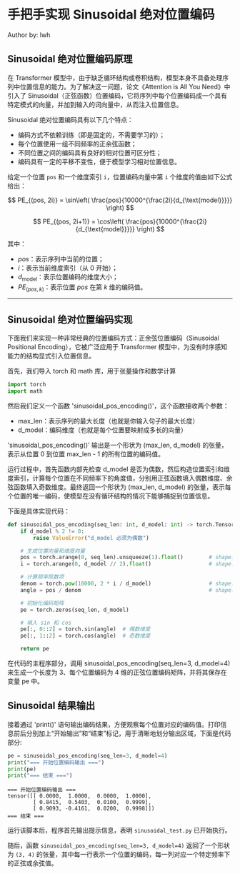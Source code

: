 # 手把手实现 Sinusoidal 绝对位置编码

Author by: lwh

## Sinusoidal 绝对位置编码原理
在 Transformer 模型中，由于缺乏循环结构或卷积结构，模型本身不具备处理序列中位置信息的能力。为了解决这一问题，论文《Attention is All You Need》中引入了 Sinusoidal（正弦函数）位置编码，它将序列中每个位置编码成一个具有特定模式的向量，并加到输入的词向量中，从而注入位置信息。  

Sinusoidal 绝对位置编码具有以下几个特点：
- 编码方式不依赖训练（即是固定的，不需要学习的）；
- 每个位置使用一组不同频率的正余弦函数；
- 不同位置之间的编码具有良好的相对位置可区分性；
- 编码具有一定的平移不变性，便于模型学习相对位置信息。


给定一个位置 `pos` 和一个维度索引 `i`，位置编码向量中第 `i` 个维度的值由如下公式给出：

$$
PE_{(pos, 2i)} = \sin\left( \frac{pos}{10000^{\frac{2i}{d_{\text{model}}}}} \right)
$$

$$
PE_{(pos, 2i+1)} = \cos\left( \frac{pos}{10000^{\frac{2i}{d_{\text{model}}}}} \right)
$$

其中：
- $pos$：表示序列中当前的位置；
- $i$：表示当前维度索引（从 0 开始）；
- $d_{\text{model}}$：表示位置编码的维度大小；
- $PE_{(pos, k)}$：表示位置 $pos$ 在第 $k$ 维的编码值。

---

## Sinusoidal 绝对位置编码实现

下面我们来实现一种非常经典的位置编码方式：正余弦位置编码（Sinusoidal Positional Encoding），它被广泛应用于 Transformer 模型中，为没有时序感知能力的结构显式引入位置信息。

首先，我们导入 torch 和 math 库，用于张量操作和数学计算


```python
import torch
import math
```

然后我们定义一个函数 'sinusoidal_pos_encoding()'，这个函数接收两个参数：

- max_len：表示序列的最大长度（也就是你输入句子的最大长度）
- d_model：编码维度（也就是每个位置要映射成多长的向量）

'sinusoidal_pos_encoding()' 输出是一个形状为 (max_len, d_model) 的张量，表示从位置 0 到位置 max_len - 1 的所有位置的编码值。

运行过程中，首先函数内部先检查 d_model 是否为偶数，然后构造位置索引和维度索引，计算每个位置在不同频率下的角度值，分别用正弦函数填入偶数维度、余弦函数填入奇数维度。最终返回一个形状为 (max_len, d_model) 的张量，表示每个位置的唯一编码，使模型在没有循环结构的情况下能够捕捉到位置信息。

下面是具体实现代码：


```python
def sinusoidal_pos_encoding(seq_len: int, d_model: int) -> torch.Tensor:
    if d_model % 2 != 0:
        raise ValueError("d_model 必须为偶数")

    # 生成位置向量和维度向量
    pos = torch.arange(0, seq_len).unsqueeze(1).float()        # shape: (seq_len, 1)
    i = torch.arange(0, d_model // 2).float()                  # shape: (d_model/2,)

    # 计算频率除数项
    denom = torch.pow(10000, 2 * i / d_model)                  # shape: (d_model/2,)
    angle = pos / denom                                        # shape: (seq_len, d_model/2)

    # 初始化编码矩阵
    pe = torch.zeros(seq_len, d_model)

    # 填入 sin 和 cos
    pe[:, 0::2] = torch.sin(angle)  # 偶数维度
    pe[:, 1::2] = torch.cos(angle)  # 奇数维度

    return pe
```

在代码的主程序部分，调用 sinusoidal_pos_encoding(seq_len=3, d_model=4) 来生成一个长度为 3、每个位置编码为 4 维的正弦位置编码矩阵，并将其保存在变量 pe 中。

## Sinusoidal 结果输出

接着通过 'print()' 语句输出编码结果，方便观察每个位置对应的编码值。打印信息前后分别加上“开始输出”和“结束”标记，用于清晰地划分输出区域，下面是代码部分:


```python
pe = sinusoidal_pos_encoding(seq_len=3, d_model=4)
print("=== 开始位置编码输出 ===")
print(pe)
print("=== 结束 ===")
```

    === 开始位置编码输出 ===
    tensor([[ 0.0000,  1.0000,  0.0000,  1.0000],
            [ 0.8415,  0.5403,  0.0100,  0.9999],
            [ 0.9093, -0.4161,  0.0200,  0.9998]])
    === 结束 ===
    

运行该脚本后，程序首先输出提示信息，表明 `sinusoidal_test.py` 已开始执行。

随后，函数 `sinusoidal_pos_encoding(seq_len=3, d_model=4)` 返回了一个形状为 `(3, 4)` 的张量，其中每一行表示一个位置的编码，每一列对应一个特定频率下的正弦或余弦值。
